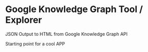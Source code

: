 # Google Knowledge Graph Tool / Explorer

JSON Output to HTML from Google Knowledge Graph API

Starting point for a cool APP
